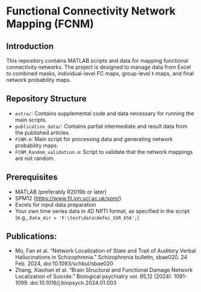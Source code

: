 # Functional Connectivity Network Mapping (FCNM)

## Introduction
This repository contains MATLAB scripts and data for mapping functional connectivity networks. The project is designed to manage data from Excel to combined masks, individual-level FC maps, group-level t-maps, and final network probability maps. 

## Repository Structure
- `extra/`: Contains supplemental code and data necessary for running the main scripts.
- `publication_data/`: Contains partial intermediate and result data from the published articles.
- `FCNM.m`: Main script for processing data and generating network probability maps.
- `FCNM_Random_validation.m`: Script to validate that the network mappings are not random.

## Prerequisites
- MATLAB (preferably R2019b or later)
- SPM12 (https://www.fil.ion.ucl.ac.uk/spm/)
- Excels for input data preparation
- Your own time series data in 4D NIfTI format, as specified in the script (e.g., `Data_dir = 'F:\test\data\Hefei_GSR_656';`)

## Publications: 
- Mo, Fan et al. “Network Localization of State and Trait of Auditory Verbal Hallucinations in Schizophrenia.” Schizophrenia bulletin, sbae020. 24 Feb. 2024, doi:10.1093/schbul/sbae020
- Zhang, Xiaohan et al. “Brain Structural and Functional Damage Network Localization of Suicide.” Biological psychiatry vol. 95,12 (2024): 1091-1099. doi:10.1016/j.biopsych.2024.01.003
